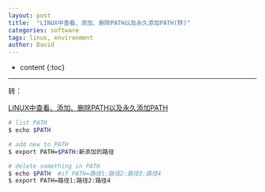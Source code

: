```yaml
---
layout: post
title:  "LINUX中查看、添加、删除PATH以及永久添加PATH(转)"
categories: software
tags: linux, environment
author: David
---
```


* content
{:toc}

---

转：

[LINUX中查看、添加、删除PATH以及永久添加PATH](https://www.cnblogs.com/xiaopiyuanzi/p/11910107.html)

```bash
# list PATH
$ echo $PATH

# add new to PATH
$ export PATH=$PATH:新添加的路径

# delete something in PATH
$ echo $PATH  #if PATH=路径1:路径2:路径3:路径4
$ export PATH=路径1:路径2:路径4
```